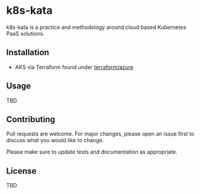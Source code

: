 # k8s-kata

k8s-kata is a practice and methodology around cloud based Kubernetes PaaS solutions.

## Installation

- AKS via Terraform found under [terraform/azure](https://github.com/jblose/k8s-kata/blob/master/terraform/azure/)

## Usage

TBD

## Contributing

Pull requests are welcome. For major changes, please open an issue first to discuss what you would like to change.

Please make sure to update tests and documentation as appropriate.

## License

TBD
